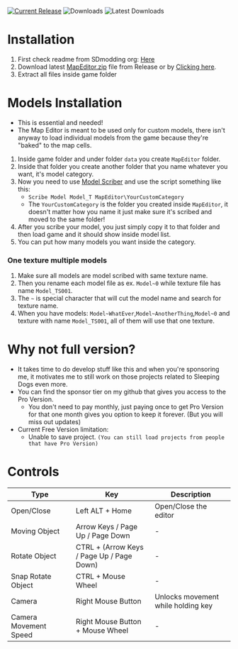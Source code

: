 [![Current Release](https://img.shields.io/github/v/release/sneakyevil/SD-MapEditorFree?label=Current%20Release&color=red)](https://github.com/sneakyevil/SD-MapEditorFree/releases/latest/download/MapEditor.zip)
![Downloads](https://img.shields.io/github/downloads/sneakyevil/SD-MapEditorFree/total?label=Total%20Downloads&color=red)
![Latest Downloads](https://img.shields.io/github/downloads/sneakyevil/SD-MapEditorFree/latest/total?color=red&label=Latest%20Downloads)

# Installation
1. First check readme from SDmodding org: [Here](https://github.com/SDmodding/.github/blob/main/profile/README.md)
2. Download latest [MapEditor.zip](https://github.com/sneakyevil/SD-MapEditorFree/releases/latest) file from Release or by [Clicking here](https://github.com/sneakyevil/SD-MapEditorFree/releases/latest/download/MapEditor.zip).
2. Extract all files inside game folder

# Models Installation
- This is essential and needed!
- The Map Editor is meant to be used only for custom models, there isn't anyway to load individual models from the game because they're "baked" to the map cells.
1. Inside game folder and under folder `data` you create `MapEditor` folder.
2. Inside that folder you create another folder that you name whatever you want, it's model category.
3. Now you need to use [Model Scriber](https://github.com/SDmodding/ModelScriber) and use the script something like this:
   - `Scribe Model Model_T MapEditor\YourCustomCategory`
   - The `YourCustomCategory` is the folder you created inside `MapEditor`, it doesn't matter how you name it just make sure it's scribed and moved to the same folder!
5. After you scribe your model, you just simply copy it to that folder and then load game and it should show inside model list.
6. You can put how many models you want inside the category.

### One texture multiple models
1. Make sure all models are model scribed with same texture name.
2. Then you rename each model file as ex. `Model~0` while texture file has name `Model_TS001`.
3. The `~` is special character that will cut the model name and search for texture name.
4. When you have models: `Model~WhatEver`,`Model~AnotherThing`,`Model~0` and texture with name `Model_TS001`, all of them will use that one texture.

# Why not full version?
- It takes time to do develop stuff like this and when you're sponsoring me, it motivates me to still work on those projects related to Sleeping Dogs even more.
- You can find the sponsor tier on my github that gives you access to the Pro Version.
  - You don't need to pay monthly, just paying once to get Pro Version for that one month gives you option to keep it forever. (But you will miss out updates)  
- Current Free Version limitation:
  - Unable to save project. `(You can still load projects from people that have Pro Version)`

# Controls
| Type | Key | Description |
| ------------- | ------------- | ------------- |
| Open/Close | Left ALT + Home | Open/Close the editor |
| Moving Object | Arrow Keys / Page Up / Page Down | - |
| Rotate Object | CTRL + (Arrow Keys / Page Up / Page Down) | - |
| Snap Rotate Object | CTRL + Mouse Wheel | - |
| Camera | Right Mouse Button | Unlocks movement while holding key |
| Camera Movement Speed | Right Mouse Button + Mouse Wheel | - |
